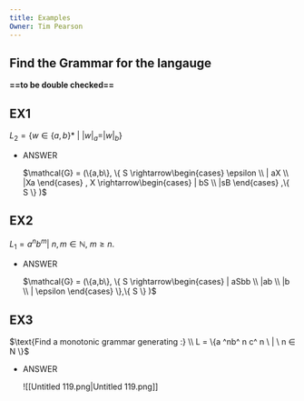 ```yaml
---
title: Examples
Owner: Tim Pearson
---
```

## Find the Grammar for the langauge
**==to be double checked==**
## EX1
$L_2 = \{w ∈ \{a, b \}* \ | \ |w|_a = |w|_b  
\}$
- ANSWER
    
    $\mathcal{G} = (\{a,b\}, \{ S \rightarrow\begin{cases} \epsilon \\  
    | aX \\ |Xa  
    \end{cases} , X \rightarrow\begin{cases}  
    | bS \\ |sB  
    \end{cases} ,\{ S \} )$
    
## EX2
$L_1 = {a^nb^m | \ n, m ∈ \mathbb{N},\ m ≥ n}.$
- ANSWER
    
    $\mathcal{G} = (\{a,b\}, \{ S \rightarrow\begin{cases}  
    | aSbb \\ |ab \\ |b \\ | \epsilon  
    \end{cases} \},\{ S \} )$
    
## EX3
$\text{Find a monotonic grammar generating :} \\ L = \{a  
^nb^  
n  
c^  
n \  
| \ n ∈ N \}$
- ANSWER
    
    ![[Untitled 119.png|Untitled 119.png]]

